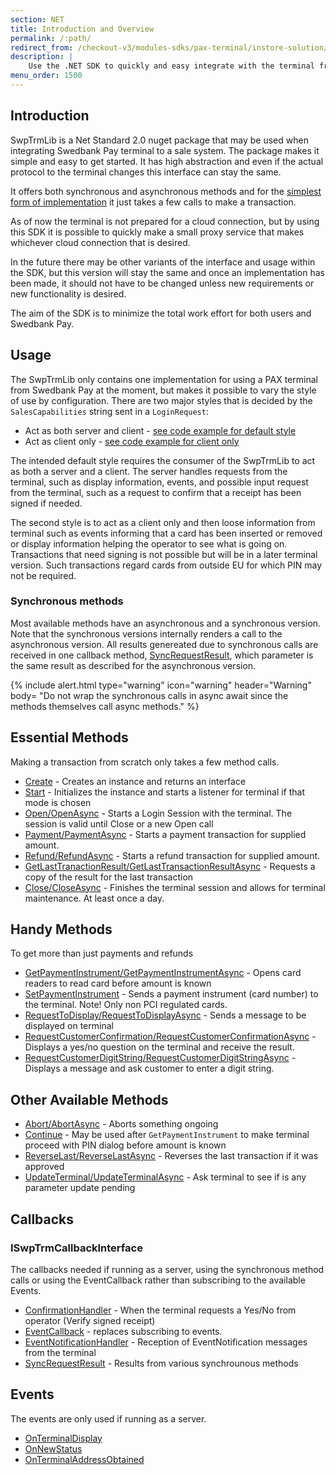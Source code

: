 ```yaml
---
section: NET
title: Introduction and Overview
permalink: /:path/
redirect_from: /checkout-v3/modules-sdks/pax-terminal/instore-solution/NET
description: |
    Use the .NET SDK to quickly and easy integrate with the terminal from your POS solution. The aim of the SDK is to minimize the work effort for both users and Swedbank Pay.
menu_order: 1500
---
```


## Introduction

SwpTrmLib is a Net Standard 2.0 nuget package that may be used when integrating Swedbank Pay terminal to a sale system. The
package makes it simple and easy to get started.
It has high abstraction and even if the actual protocol to the terminal changes this interface can stay the same.

It offers both synchronous and asynchronous methods and for the [simplest form of implementation][client-style] it just takes a few calls to make a transaction.

As of now the terminal is not prepared for a cloud connection, but by using this SDK it is possible to quickly make a small proxy service that makes whichever cloud connection that is desired.

In the future there may be other variants of the interface and usage within the SDK, but this version will stay the same and once an implementation has been made, it should not have to be changed unless new requirements or new functionality is desired.

The aim of the SDK is to minimize the total work effort for both users and Swedbank Pay.

## Usage

The SwpTrmLib only contains one implementation for using a PAX terminal from Swedbank Pay at the moment, but makes it possible to vary the style of use
by configuration. There are two major styles that is decided by the `SalesCapabilities` string sent in a `LoginRequest`:

*   Act as both server and client - [see code example for default style][default-style]
*   Act as client only - [see code example for client only][client-style]

The intended default style requires the consumer of the SwpTrmLib to act as both a server and a client. The server
handles requests from the terminal, such as display information, events, and possible input request from the terminal,
such as a request to confirm that a receipt has been signed if needed.

The second style is to act as a client only and then loose information from terminal such as events informing that a card has been inserted or removed or display
information helping the operator to see what is going on. Transactions that need signing is not possible but will be in a later terminal version. Such
transactions regard cards from outside EU for which PIN may not be required.

### Synchronous methods

Most available methods have an asynchronous and a synchronous version. Note that the synchronous versions internally renders a call to the asynchronous version. All results genereated due to synchronous calls are received in one callback method, [SyncRequestResult][syncrequestresult], which parameter is the same result as described for the asynchronous version.

{% include alert.html type="warning" icon="warning" header="Warning"
body= "Do not wrap the synchronous calls in async await since the methods themselves call async methods."
%}

## Essential Methods

Making a transaction from scratch only takes a few method calls.

*   [Create][create-method] - Creates an instance and returns an interface
*   [Start][start-method] - Initializes the instance and starts a listener for terminal if that mode is chosen
*   [Open/OpenAsync][openasync] - Starts a Login Session with the terminal. The session is valid until Close or a new Open call
*   [Payment/PaymentAsync][paymentasync] - Starts a payment transaction for supplied amount.
*   [Refund/RefundAsync][refundasync] - Starts a refund transaction for supplied amount.
*   [GetLastTranactionResult/GetLastTransactionResultAsync][getlasttransactionresult] - Requests a copy of the result for the last transaction
*   [Close/CloseAsync][closeasync] - Finishes the terminal session and allows for terminal maintenance. At least once a day.

## Handy Methods

To get more than just payments and refunds

*   [GetPaymentInstrument/GetPaymentInstrumentAsync][getpaymentinstrumentasync] - Opens card readers to read card before amount is known
*   [SetPaymentInstrument][setpaymentinstrument] - Sends a payment instrument (card number) to the terminal. Note! Only non PCI regulated cards.
*   [RequestToDisplay/RequestToDisplayAsync][requesttodisplayasync] - Sends a message to be displayed on terminal
*   [RequestCustomerConfirmation/RequestCustomerConfirmationAsync][requestcustomerconfirmation] - Displays a yes/no question on the terminal and receive the result.
*   [RequestCustomerDigitString/RequestCustomerDigitStringAsync][requestcustomerdigitstring] - Displays a message and ask customer to enter a digit string.

## Other Available Methods

*   [Abort/AbortAsync][abortasync] - Aborts something ongoing
*   [Continue][continue] - May be used after `GetPaymentInstrument` to make terminal proceed with PIN dialog before amount is known
*   [ReverseLast/ReverseLastAsync][reverselastasync] - Reverses the last transaction if it was approved
*   [UpdateTerminal/UpdateTerminalAsync][updateterminal] - Ask terminal to see if is any parameter update pending

## Callbacks

### ISwpTrmCallbackInterface

The callbacks needed if running as a server, using the synchronous method calls or using the EventCallback rather than subscribing to the available Events.

*   [ConfirmationHandler][confirmationhandler] - When the terminal requests a  Yes/No from operator (Verify signed receipt)
*   [EventCallback][eventcallback] - replaces subscribing to events.
*   [EventNotificationHandler][eventnotificationhandler] - Reception of EventNotification messages from the terminal
*   [SyncRequestResult][syncrequestresult] - Results from various synchrounous methods

## Events

The events are only used if running as a server.

*   [OnTerminalDisplay][onterminaldisplay]
*   [OnNewStatus][onnewstatus]
*   [OnTerminalAddressObtained][onterminaladdressobtained]

[create-method]: ./Methods/create
[start-method]: ./Methods/start
[openasync]: ./Methods/openasync
[paymentasync]: ./Methods/paymentasync
[getpaymentinstrumentasync]: ./Methods/getpaymentinstrumentasync
[abortasync]: ./Methods/abortasync
[default-style]: ./CodeExamples/#as-client-and-server
[client-style]: ./CodeExamples/#as-client-only
[refundasync]: ./Methods/refundasync
[closeasync]: ./Methods/closeasync
[setpaymentinstrument]: ./Methods/setpaymentinstrument
[reverselastasync]: ./Methods/reverselastasync
[requesttodisplayasync]: ./Methods/requesttodisplayasync
[requestcustomerconfirmation]: ./Methods/requestcustomerconfirmation
[onterminaldisplay]: Events/#onterminaldisplay
[onnewstatus]: Events/#onnewstatus
[onterminaladdressobtained]: Events/#onterminaladdressobtained
[confirmationhandler]: ISwpTrmCallbackInterface/#confirmationhandler
[eventnotificationhandler]: ISwpTrmCallbackInterface/#eventnotificationhandler
[syncrequestresult]: ISwpTrmCallbackInterface/#syncrequestresult
[continue]: ./Methods/continue
[getlasttransactionresult]: ./Methods/getlasttransactionresult
[requestcustomerdigitstring]: ./Methods/requestcustomerdigitstring
[eventcallback]: ./ISwpTrmCallbackInterface
[updateterminal]: ./Methods/updateterminalasync
